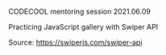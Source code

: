 CODECOOL mentoring session 2021.06.09

Practicing JavaScript gallery with Swiper API

Source: https://swiperjs.com/swiper-api